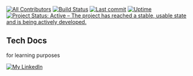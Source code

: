 [![All Contributors](https://img.shields.io/badge/all_contributors-1-orange.svg?style=flat-square)](https://github.com/sagolubev/sagolubev.github.io/graphs/contributors)
[![Build Status](https://img.shields.io/endpoint.svg?url=https%3A%2F%2Factions-badge.atrox.dev%2Fsagolubev%2Fsagolubev.github.io%2Fbadge%3Fref%3Dmaster&style=flat)](https://actions-badge.atrox.dev/sagolubev/sagolubev.github.io/goto?ref=master)
[![Last commit](https://img.shields.io/github/last-commit/sagolubev/sagolubev.github.io)](https://github.com/sagolubev/sagolubev.github.io/commits/master)
[![Uptime](https://img.shields.io/uptimerobot/ratio/7/m782858042-3d71762d2d4534e733870644)](#)
[![Project Status: Active – The project has reached a stable, usable state and is being actively developed.](https://www.repostatus.org/badges/latest/active.svg)](https://www.repostatus.org/#active)


## Tech Docs 
for learning purposes

[![My LinkedIn](https://img.shields.io/badge/LinkedIn%20Profile-sagolubev-blue?logo=linkedin)](https://www.linkedin.com/in/sagolubev/)
